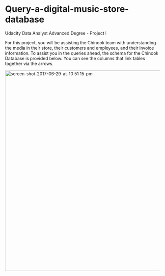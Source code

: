 # Query-a-digital-music-store-database
Udacity Data Analyst Advanced Degree - Project I

For this project, you will be assisting the Chinook team with understanding the media in their store, their customers and employees, and their invoice information. To assist you in the queries ahead, the schema for the Chinook Database is provided below. You can see the columns that link tables together via the arrows.

<img width="652" alt="screen-shot-2017-06-29-at-10 51 15-pm" src="https://user-images.githubusercontent.com/35889071/155069057-2bc31c86-2d2c-4553-8eca-7c57e18e6ef6.png">
